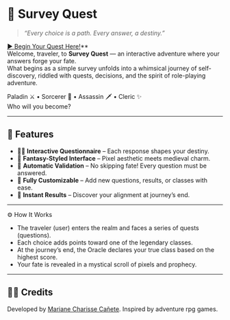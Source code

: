# 🧭 Survey Quest  
> *“Every choice is a path. Every answer, a destiny.”*

[▶️ Begin Your Quest Here!](https://charesz.github.io/survey_quest/)**  
Welcome, traveler, to **Survey Quest** — an interactive adventure where your answers forge your fate.  
What begins as a simple survey unfolds into a whimsical journey of self-discovery, riddled with quests, decisions, and the spirit of role-playing adventure.

Paladin ⚔️ • Sorcerer 🔮 • Assassin 🗡️ • Cleric ✨  
Who will you become?

---

## 📜 Features

- 🧙‍♂️ **Interactive Questionnaire** – Each response shapes your destiny.  
- 🏰 **Fantasy-Styled Interface** – Pixel aesthetic meets medieval charm.  
- 🔢 **Automatic Validation** – No skipping fate! Every question must be answered.  
- 🎨 **Fully Customizable** – Add new questions, results, or classes with ease.  
- 🔮 **Instant Results** – Discover your alignment at journey’s end.

---

⚙️ How It Works

-  The traveler (user) enters the realm and faces a series of quests (questions).
-  Each choice adds points toward one of the legendary classes.
-  At the journey’s end, the Oracle declares your true class based on the highest score.
-  Your fate is revealed in a mystical scroll of pixels and prophecy.
---
## 👨‍🚀 Credits
Developed by [Mariane Charisse Cañete](https://github.com/charesz). Inspired by adventure rpg games.
